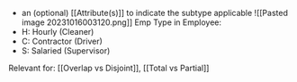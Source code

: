 - an (optional) [[Attribute(s)]] to indicate the subtype applicable
![[Pasted image 20231016003120.png]]
Emp Type in Employee:
- H: Hourly (Cleaner)
- C: Contractor (Driver)
- S: Salaried (Supervisor)

Relevant for: [[Overlap vs Disjoint]], [[Total vs Partial]]